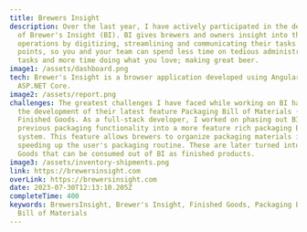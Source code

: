 ```yaml
---
title: Brewers Insight
description: Over the last year, I have actively participated in the development
  of Brewer's Insight (BI). BI gives brewers and owners insight into their
  operations by digitizing, streamlining and communicating their tasks and data
  points, so you and your team can spend less time on tedious administrative
  tasks and more time doing what you love; making great beer.
image1: /assets/dashboard.png
tech: Brewer's Insight is a browser application developed using Angular and
  ASP.NET Core.
image2: /assets/report.png
challenges: The greatest challenges I have faced while working on BI has been
  the development of their latest feature Packaging Bill of Materials (BOM) and
  Finished Goods. As a full-stack developer, I worked on phasing out BI's
  previous packaging functionality into a more feature rich packaging BOM
  system. This feature allows brewers to organize packaging materials into sets
  speeding up the user's packaging routine. These are later turned into Finished
  Goods that can be consumed out of BI as finished products.
image3: /assets/inventory-shipments.png
link: https://brewersinsight.com
overLink: https://brewersinsight.com
date: 2023-07-30T12:13:10.205Z
completeTime: 400
keywords: BrewersInsight, Brewer's Insight, Finished Goods, Packaging BOM, BOM,
  Bill of Materials
---
```

